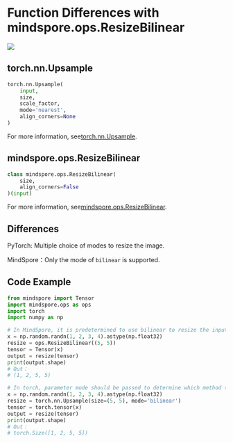 # Function Differences with mindspore.ops.ResizeBilinear

<a href="https://gitee.com/mindspore/docs/blob/master/docs/mindspore/migration_guide/source_en/api_mapping/pytorch_diff/ResizeBilinear.md" target="_blank"><img src="https://gitee.com/mindspore/docs/raw/master/resource/_static/logo_source_en.png"></a>

## torch.nn.Upsample

```python
torch.nn.Upsample(
    input,
    size,
    scale_factor,
    mode='nearest',
    align_corners=None
)
```

For more information, see[torch.nn.Upsample](https://pytorch.org/docs/1.5.0/nn.html#torch.nn.Upsample).

## mindspore.ops.ResizeBilinear

```python
class mindspore.ops.ResizeBilinear(
    size,
    align_corners=False
)(input)
```

For more information, see[mindspore.ops.ResizeBilinear](https://mindspore.cn/docs/api/en/master/api_python/ops/mindspore.ops.ResizeBilinear.html#mindspore.ops.ResizeBilinear).

## Differences

PyTorch: Multiple choice of modes to resize the image.

MindSpore：Only the mode of `bilinear` is supported.

## Code Example

```python
from mindspore import Tensor
import mindspore.ops as ops
import torch
import numpy as np

# In MindSpore, it is predetermined to use bilinear to resize the input image.
x = np.random.randn(1, 2, 3, 4).astype(np.float32)
resize = ops.ResizeBilinear((5, 5))
tensor = Tensor(x)
output = resize(tensor)
print(output.shape)
# Out：
# (1, 2, 5, 5)

# In torch, parameter mode should be passed to determine which method to apply for resizing input image.
x = np.random.randn(1, 2, 3, 4).astype(np.float32)
resize = torch.nn.Upsample(size=(5, 5), mode='bilinear')
tensor = torch.tensor(x)
output = resize(tensor)
print(output.shape)
# Out：
# torch.Size([1, 2, 5, 5])
```